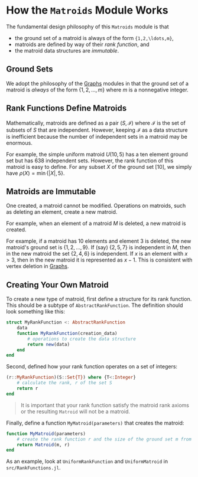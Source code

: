 # How the `Matroids` Module Works

The fundamental design philosophy of this `Matroids` module is that  
* the ground set of a matroid is always of the form `{1,2,\ldots,m}`,
* matroids are defined by way of their *rank function*, and
* the matroid data structures are *immutable*.

## Ground Sets

We adopt the philosophy of the [Graphs](https://juliagraphs.org/Graphs.jl/stable/) modules in that the ground set of a matroid is *always* of the form $\{1,2,\ldots,m\}$ where $m$ is a nonnegative integer. 


## Rank Functions Define Matroids

Mathematically, matroids are defined as a pair $(S,\mathcal{I})$ where $\mathcal{I}$ is the set of subsets of $S$ that are independent. However, keeping $\mathcal{I}$ as a data structure is inefficient because the number of independent sets in a matroid may be enormous. 

For example, the simple uniform matroid $U(10,5)$ has a ten element ground set but has 638 independent sets. However, the rank function of this matroid is easy to define. For any subset $X$ of the ground set $[10]$, we simply have
$\rho(X) = \min\{|X|, 5\}$.

 

## Matroids are Immutable

One created, a matroid cannot be modified. Operations on matroids, such as deleting an element, create a new matroid. 

For example, when an element of a matroid $M$ is deleted, a new matroid is created. 

For example, if a matroid has 10 elements and element 3 is deleted, the new matroid's ground set is $\{1,2,\ldots,9\}$. If (say) $\{2,5,7\}$ is independent in $M$, then in the new matroid the set $\{2,4,6\}$ is independent. If $x$ is an element with $x>3$, then in the new matroid it is represented as $x-1$. This is consistent with vertex deletion in [Graphs](https://juliagraphs.org/Graphs.jl/stable/). 

## Creating Your Own Matroid

To create a new type of matroid, first define a structure for its rank function. This should be a subtype of `AbstractRankFunction`. The definition should look something like this:
```julia
struct MyRankFunction <: AbstractRankFunction
    data
    function MyRankFunction(creation_data)
        # operations to create the data structure 
        return new(data)
    end 
end
```

Second, defined how your rank function operates on a set of integers:
```julia
(r::MyRankFunction)(S::Set{T}) where {T<:Integer}
    # calculate the rank, r of the set S
    return r
end
```

> It is important that your rank function satisfy the matroid rank axioms or the resulting `Matroid` will not be a matroid.

Finally, define a function `MyMatroid(parameters)` that creates the matroid:
```julia
function MyMatroid(parameters)
    # create the rank function r and the size of the ground set m from the parameters
    return Matroid(m, r)
end
```

As an example, look at `UniformRankFunction` and `UniformMatroid` in `src/RankFunctions.jl`.

